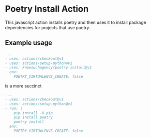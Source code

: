 # Poetry Install Action

This javascript action installs poetry and then uses it to install package dependencies
for projects that use poetry.

## Example usage

```yaml
...
- uses: actions/checkout@v1
- uses: actions/setup-python@v1
- uses: knowsuchagency/poetry-install@v1
  env:
    POETRY_VIRTUALENVS_CREATE: false
```

is a more succinct

```yaml
...
- uses: actions/checkout@v1
- uses: actions/setup-python@v1
- run: |
    pip install -U pip
    pip install poetry
    poetry install
  env:
    POETRY_VIRTUALENVS_CREATE: false
```